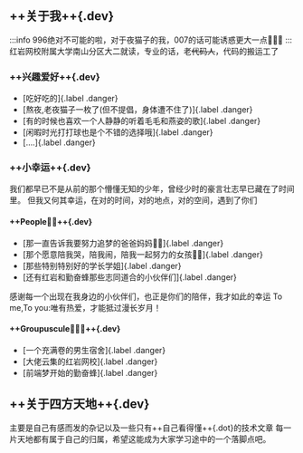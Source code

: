## ++关于我++{.dev}

:::info
996绝对不可能的啦，对于夜猫子的我，007的话可能诱惑更大一点👻👻👻
:::
红岩网校附属大学南山分区大二就读，专业的话，老~~代码人~~，代码的搬运工了

### ++兴趣爱好++{.dev}
- [吃好吃的]{.label .danger}
- [熬夜,老夜猫子一枚了(但不提倡，身体遭不住了)]{.label .danger}
- [有的时候也喜欢一个人静静的听着毛毛和燕姿的歌]{.label .danger}
- [闲暇时光打打球也是个不错的选择哦]{.label .danger}
- [....]{.label .danger}


### ++小幸运++{.dev}
我们都早已不是从前的那个懵懂无知的少年，曾经少时的豪言壮志早已藏在了时间里。
但我又何其幸运，在对的时间，对的地点，对的空间，遇到了你们
#### ++People👩‍🚀++{.dev}
- [那一直告诉我要努力追梦的爸爸妈妈👨👩]{.label .danger}
- [那个愿意陪我哭，陪我闹，陪我一起努力的女孩🧚‍♀️]{.label .danger}
- [那些特别特别好的学长学姐]{.label .danger}
- [还有红岩和勤奋蜂那些志同道合的小伙伴们]{.label .danger}

感谢每一个出现在我身边的小伙伴们，也正是你们的陪伴，我才如此的幸运
To me,To you:唯有热爱，才能抵过漫长岁月！

#### ++Groupuscule👨‍👧‍👧++{.dev}
- [一个充满卷的男生宿舍]{.label .danger}
- [大佬云集的红岩网校]{.label .danger}
- [前端梦开始的勤奋蜂]{.label .danger}

## ++关于四方天地++{.dev}

主要是自己有感而发的杂记以及一些只有++自己看得懂++{.dot}的技术文章
每一片天地都有属于自己的归属，希望这能成为大家学习途中的一个落脚点吧。

